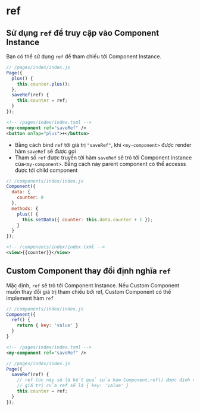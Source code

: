 # ref

## Sử dụng `ref` để truy cập vào Component Instance

Bạn có thể sử dụng `ref` để tham chiếu tới Component Instance.

```js
// /pages/index/index.js
Page({
  plus() {
    this.counter.plus();
  },
  saveRef(ref) {
    this.counter = ref;
  }
});
```

```xml
<!-- /pages/index/index.txml -->
<my-component ref="saveRef" />
<button onTap="plus">+</button>
```

- Bằng cách bind `ref` tới giá trị `"saveRef"`, khi `<my-component>` được render hàm `saveRef` sẽ được gọi
- Tham số `ref` được truyền tới hàm `saveRef` sẽ trỏ tới Component instance của`<my-component>`. Bằng cách này parent component có thể accesss được tới child component

```js
// /components/index/index.js
Component({
  data: {
    counter: 0
  },
  methods: {
    plus() {
      this.setData({ counter: this.data.counter + 1 });
    }
  }
});
```

```xml
<!-- /components/index/index.txml -->
<view>{{counter}}</view>
```

## Custom Component thay đổi định nghĩa `ref`

Mặc định, `ref` sẽ trỏ tới Component Instance. Nếu Custom Component muốn thay đổi giá trị tham chiếu bởi ref, Custom Component có thể implement hàm `ref`

```js
// /components/index/index.js
Component({
  ref() {
    return { key: 'value' }
  }
}
```

```xml
<!-- /pages/index/index.txml -->
<my-component ref="saveRef" />
```

```js
// /pages/index/index.js
Page({
  saveRef(ref) {
    // ref lúc này sẽ là kết quả của hàm Component.ref() được định nghĩa ở trên
    // giá trị của ref sẽ là { key: 'value' }
    this.counter = ref;
  }
});
```
